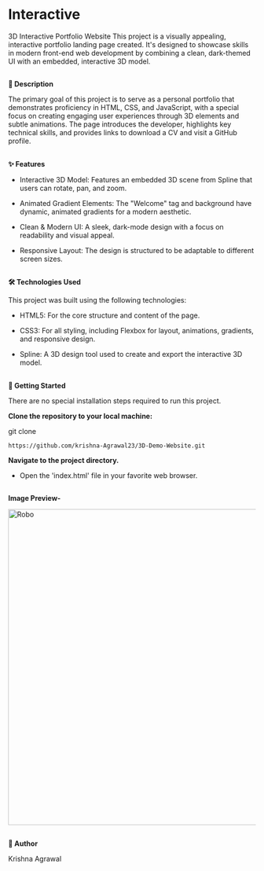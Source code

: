 # Interactive

3D Interactive Portfolio Website
This project is a visually appealing, interactive portfolio landing page created. It's designed to showcase skills in modern front-end web development by combining a clean, dark-themed UI with an embedded, interactive 3D model.

##
**📜 Description**

The primary goal of this project is to serve as a personal portfolio that demonstrates proficiency in HTML, CSS, and JavaScript, with a special focus on creating engaging user experiences through 3D elements and subtle animations. The page introduces the developer, highlights key technical skills, and provides links to download a CV and visit a GitHub profile.

##
**✨ Features**

* Interactive 3D Model: Features an embedded 3D scene from Spline that users can rotate, pan, and zoom.

* Animated Gradient Elements: The "Welcome" tag and background have dynamic, animated gradients for a modern aesthetic.

* Clean & Modern UI: A sleek, dark-mode design with a focus on readability and visual appeal.

* Responsive Layout: The design is structured to be adaptable to different screen sizes.

##
**🛠️ Technologies Used**

This project was built using the following technologies:

- HTML5: For the core structure and content of the page.

- CSS3: For all styling, including Flexbox for layout, animations, gradients, and responsive design.

- Spline: A 3D design tool used to create and export the interactive 3D model.

##
**🚀 Getting Started**

There are no special installation steps required to run this project.
 
**Clone the repository to your local machine:**

git clone 
         
    https://github.com/krishna-Agrawal23/3D-Demo-Website.git

**Navigate to the project directory.**

- Open the 'index.html' file in your favorite web browser.

## 
**Image Preview-**

<img width="1366" height="643" alt="Robo" src="https://github.com/user-attachments/assets/686a4dd6-d536-4cbc-93ae-c400eff5f630" />

##
**👤 Author**

Krishna Agrawal
